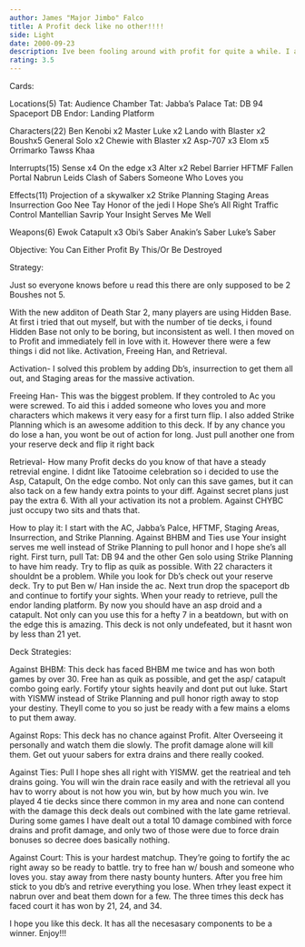 ```yaml
---
author: James "Major Jimbo" Falco
title: A Profit deck like no other!!!!
side: Light
date: 2000-09-23
description: Ive been fooling around with profit for quite a while. I absolutley love it and you will too after you read this!!
rating: 3.5
---
```

Cards: 

Locations(5)
Tat: Audience Chamber
Tat: Jabba’s Palace
Tat: DB 94
Spaceport DB
Endor: Landing Platform

Characters(22)
Ben Kenobi x2
Master Luke x2
Lando with Blaster x2
Boushx5
General Solo x2
Chewie with Blaster x2
Asp-707 x3
Elom x5
Orrimarko
Tawss Khaa

Interrupts(15)
Sense x4
On the edge x3
Alter x2
Rebel Barrier
HFTMF
Fallen Portal
Nabrun Leids
Clash of Sabers
Someone Who Loves you

Effects(11)
Projection of a skywalker x2
Strike Planning
Staging Areas
Insurrection
Goo Nee Tay
Honor of the jedi
I Hope She’s All Right
Traffic Control
Mantellian Savrip
Your Insight Serves Me Well

Weapons(6)
Ewok Catapult x3
Obi’s Saber
Anakin’s Saber
Luke’s Saber

Objective:
You Can Either Profit By This/Or Be Destroyed 

Strategy: 

Just so everyone knows before u read this there are only supposed to be 2 Boushes not 5.

With the new additon of Death Star 2, many players are using Hidden Base.  At first i tried that out myself, but with the number of tie decks, i found Hidden Base not only to be boring, but inconsistent as well. I then moved on to Profit and immediately fell in love with it. However there were a few things i did not like.  Activation, Freeing Han, and Retrieval.

Activation- I solved this problem by adding Db’s, insurrection to get them all out, and Staging areas for the massive activation.

Freeing Han- This was the biggest problem. If they controled to Ac you were screwed. To aid this i added someone who loves you and more characters which makews it very easy for a first turn flip. I also added Strike Planning which is an awesome addition to this deck. If by any chance you do lose a han, you wont be out of action for long. Just pull another one from your reserve deck and flip it right  back

Retrieval- How many Profit decks do you know of that have a steady retrevial engine. I didnt like Tatooime celebration so i decided to use the Asp, Catapult, On the edge combo. Not only can this save games, but it can also tack on a few handy extra points to your diff. Against secret plans just pay the extra 6. With all your activation its not a problem. Against CHYBC just occupy two sits and thats that.

How to play it:
 I start with the AC, Jabba’s Palce, HFTMF, Staging Areas, Insurrection, and Strike Planning. Against BHBM and Ties use Your insight serves me well instead of Strike Planning to pull honor and I hope she’s all right.  First turn, pull Tat: DB 94 and the other Gen solo using Strike Planning to have him ready. Try to flip as quik as possible.  With 22 characters it shouldnt be a problem. While you look for Db’s check out your reserve deck. Try to put Ben w/ Han inside the ac.  Next trun drop the spaceport db and continue to fortify your sights. When your ready to retrieve, pull the endor landing platform.  By now you should have an asp droid and a catapult.  Not only can you use this for a hefty 7 in a beatdown, but with on the edge this is amazing.  This deck is not only undefeated, but it hasnt won by less than 21 yet.

Deck Strategies:

Against BHBM:
This deck has faced BHBM me twice and has won both games by over 30. Free han as quik as possible, and get the asp/ catapult combo going early.  Fortify ytour sights heavily and dont put out luke. Start with YISMW instead of Strike Planning and pull honor rigth away to stop your destiny.  Theyll come to you so just be ready with a few mains a eloms to put them away.

Against Rops:
This deck has no chance against Profit. Alter Overseeing it personally and watch them die slowly. The profit damage alone will kill them. Get out yuour sabers for extra drains and there really cooked.

Against Ties:
Pull I hope shes all right with YISMW. get the reatrieal and teh drains going.	You will win the drain race easily and with the retrieval all you hav to worry about is not how you win, but by how much you win. Ive played 4 tie decks since there common in my area and none can contend with the damage this deck deals out combined with the late game retrieval. During some games I have dealt out a total 10 damage combined with force drains and profit damage, and only two of those were due to force drain bonuses so decree does basically nothing.

Against Court:
This is your hardest matchup. They’re going to fortify the ac right away so be ready to battle. try to free han w/ boush and someone who loves you.  stay away from there nasty bounty hunters.  After you free him stick to you db’s and retrive everything you lose. When trhey least expect it nabrun over and beat them down for a few. The three times this deck has faced court it has won by 21, 24, and 34.

 I hope you like this deck. It has all the necesasary components to be a winner. Enjoy!!!

